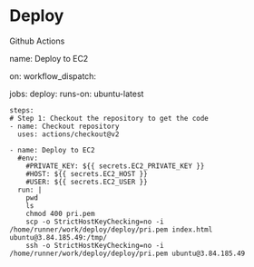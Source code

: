# Deploy
Github Actions


name: Deploy to EC2

on:
   workflow_dispatch:    
   
jobs:
  deploy:
    runs-on: ubuntu-latest

    steps:
    # Step 1: Checkout the repository to get the code
    - name: Checkout repository
      uses: actions/checkout@v2

    - name: Deploy to EC2
      #env:
        #PRIVATE_KEY: ${{ secrets.EC2_PRIVATE_KEY }}
        #HOST: ${{ secrets.EC2_HOST }}
        #USER: ${{ secrets.EC2_USER }}
      run: |
        pwd
        ls
        chmod 400 pri.pem
        scp -o StrictHostKeyChecking=no -i /home/runner/work/deploy/deploy/pri.pem index.html ubuntu@3.84.185.49:/tmp/
        ssh -o StrictHostKeyChecking=no -i /home/runner/work/deploy/deploy/pri.pem ubuntu@3.84.185.49
